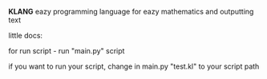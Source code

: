 **KLANG**
eazy programming language for eazy mathematics and outputting text 

little docs:

for run script - run "main.py" script

if you want to run your script, change in main.py "test.kl" to your script path